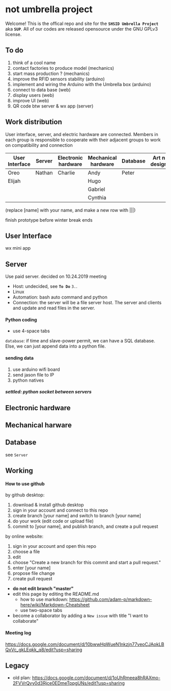 # not umbrella project

Welcome! This is the offical repo and site for the **`SHSID Umbrella Project`** aka **`SUP`**. All of our codes are released opensource under the GNU GPLv3 license.  

## To do
1. think of a cool name
2. contact factories to produce model (mechanics) 
3. start mass production ? (mechanics) 
4. improve the RFID sensors stability (arduino)
5. implement and wiring the Arduino with the Umbrella box (arduino)
6. connect to data base (web)
7. display users (web)
8. improve UI (web)
9. QR code btw server & wx app (server)


## Work distribution
User interface, server, and electric hardware are connected. Members in each group is responsible to cooperate with their adjacent groups to work on compatibility and connection

User Interface | Server | Electronic hardware | Mechanical hardware | Database | Art n design
--- | --- | --- | --- | --- | ---
Oreo | Nathan | Charlie | Andy | Peter
Elijah | | | Hugo |
 | | | | Gabriel
 | | | | Cynthia 


(replace [name] with your name, and make a new row with |||)

finish prototype before winter break ends
## User Interface
wx mini app

## Server 

Use paid server. decided on 10.24.2019 meeting
- Host: undecided, see **`To Do`** `3.`.
- Linux
- Automation: bash auto command and python
- Connection: the server will be a file server host. The server and clients and update and read files in the server.
#### Python coding
- use 4-space tabs

`database`: if time and slave-power permit, we can have a SQL database. Else, we can just append data into a python file.

#### sending data
1. use arduino wifi board
2. send jason file to IP
3. python natives

##### settled: python socket between servers


## Electronic hardware


## Mechanical harware

## Database
see `Server`

## Working

#### How to use github
by github desktop:
1. download & install github desktop 
2. sign in your account and connect to this repo
3. create branch [your name] and switch to branch [your name] 
4. do your work (edit code or upload file)
5. commit to [your name], and publish branch, and create a pull request

by online website:
1. sign in your account and open this repo
2. choose a file
3. edit
4. choose "Create a new branch for this commit and start a pull request."
5. enter [your name]
6. propose file change
7. create pull request

- **do not edit branch "master"** 
- edit this page by editing the README.md
  - how to use markdown: https://github.com/adam-p/markdown-here/wiki/Markdown-Cheatsheet
  - use two-space tabs
- become a collaborator by adding a `New issue` with title "I want to collaborate" 

#### Meeting log
https://docs.google.com/document/d/10bwwHpWueN1nkzjn77veoCJAokLBQxVc_gkLEqkk_q8/edit?usp=sharing

## Legacy
- old plan: https://docs.google.com/document/d/1oUhRmeea8hRAXmo-2FVVrQvy0d3Rjce0EDmeTppgUNs/edit?usp=sharing